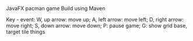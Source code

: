 JavaFX pacman game
Build using Maven

Key - event:
  W, up arrow: move up; 
  A, left arrow: move left; 
  D, right arrow: move right; 
  S, down arrow: move down; 
  P: pause game; 
  G: show grid base, target tile things
